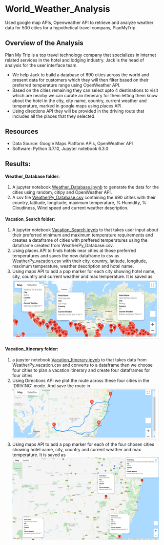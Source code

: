 # World_Weather_Analysis
Used google map APIs, Openweather API to retrieve and analyze weather data for 500 cities for a hypothetical travel company, PlanMyTrip.

## Overview of the Analysis
Plan My Trip is a top travel technology company that specializes in internet related services in the hotel and lodging industry. Jack is the head of analysis for the user interface team. 
* We help Jack to build a database of 690 cities across the world and present data for customers which they will then filter based on their preferred temperature range using OpenWeather API.
* Based on the cities remaining they can select upto 4 destinations to visit which are nearby we can curate an itenerary for them letting them know about the hotel in the city, city name, country, current weather and temperature, marked in google maps using places API.
* Using directions API they will be provided in the driving route that includes all the places that they selected. 

## Resources
* Data Source: Google Maps Platform APIs, OpenWeather API
* Software: Python 3.7.10, Jupyter notebook 6.3.0

## Results:
#### Weather_Database folder:
1. A jupyter notebook [Weather_Database.ipynb](https://github.com/sucharita1/World_Weather_Analysis/blob/f23feac739d69a0408e18180f36efcee68b9b21d/Weather_Database/Weather_Database.ipynb) to generate the data for the cities using random, citipy and OpenWeather API.
2. A csv file [WeatherPy_Database.csv](https://github.com/sucharita1/World_Weather_Analysis/blob/f23feac739d69a0408e18180f36efcee68b9b21d/Weather_Database/WeatherPy_Database.csv) containing the 690 citites with their country, latitude, longitude, maximum temperature, % Humidity, % Cloudiness, Wind speed and current weather description.

####  Vacation_Search folder:
1. A jupyter notebook [Vacation_Search.ipynb](https://github.com/sucharita1/World_Weather_Analysis/blob/f23feac739d69a0408e18180f36efcee68b9b21d/Vacation_Search/Vacation_Search.ipynb) to that takes user input about their preferred minimum and maximum temperature requirements and creates a dataframe of cities with preffered temperatures using the dataframe created from WeatherPy_Database.csv. 
2. Using places API to finds hotels near cities at those preferred temperatures and saves the new dataframe to csv as [WeatherPy_vacation.csv](https://github.com/sucharita1/World_Weather_Analysis/blob/f23feac739d69a0408e18180f36efcee68b9b21d/Vacation_Search/WeatherPy_vacation.csv) with their city, country, latitude, longitude, maximum temperature, weather description and hotel name.
3. Using maps API to add a pop marker for each city showing hotel name, city, country and current weather and max temperature. It is saved as 
![WeatherPy_vacation_map.png](https://github.com/sucharita1/World_Weather_Analysis/blob/f23feac739d69a0408e18180f36efcee68b9b21d/Vacation_Search/WeatherPy_vacation_map.png?raw=true)

#### Vacation_Itinerary folder:
1. a jupyter notebook [Vacation_Itinerary.ipynb](https://github.com/sucharita1/World_Weather_Analysis/blob/f23feac739d69a0408e18180f36efcee68b9b21d/Vacation_Itinerary/Vacation_Itinerary.ipynb) to that takes data from WeatherPy_vacation.csv and converts to a dataframe then we choose four cities to plan a vacation itinerary and create four dataframes for four cities
2. Using Directions API we plot the route across these four cities in the 'DRIVING' mode. And save the route in ![WeatherPy_travel_map.png](https://github.com/sucharita1/World_Weather_Analysis/blob/f23feac739d69a0408e18180f36efcee68b9b21d/Vacation_Itinerary/WeatherPy_travel_map.png?raw=true)
3. Using maps API to add a pop marker for each of the four chosen cities showing hotel name, city, country and current weather and max temperature. It is saved as 
![WeatherPy_travel_map_markers.png](https://github.com/sucharita1/World_Weather_Analysis/blob/f23feac739d69a0408e18180f36efcee68b9b21d/Vacation_Itinerary/WeatherPy_travel_map_markers.png?raw=true)




